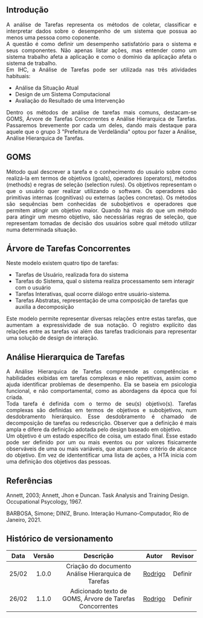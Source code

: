 ## Introdução

<p align="justify">
A análise de Tarefas representa os métodos de coletar, classificar e interpretar dados sobre o desempenho de um
sistema que possua ao menos uma pessoa como coponente.<br>
A questão é como definir um desempenho satisfatório para o sistema e seus componentes. Não apenas listar ações,
mas entender como um sistema trabalho afeta a aplicação e como o domínio da aplicação afeta o sistema de trabalho.<br>
Em IHC, a Análise de Tarefas pode ser utilizada nas três atividades habituais:
</p>

- Análise da Situação Atual
- Design de um Sistema Computacional
- Avaliação do Resultado de uma Intervenção

<p align="justify">
Dentro os métodos de análise de tarefas mais comuns, destacam-se GOMS, Árvore de Tarefas Concorrentes e Análise
Hierarquica de Tarefas. Passaremos brevemente por cada um deles, dando mais destaque para aquele que o grupo 3
"Prefeitura de Verdelândia" optou por fazer a Análise, Análise Hierarquica de Tarefas.
</p>

## GOMS

<p align="justify">
Método qual descrever a tarefa e o conhecimento do usuário sobre como realizá-la em termos de objetivos (goals),
operadores (operators), métodos (methods) e regras de seleção (selection rules). Os objetivos representam o que
o usuário quer realizar utilizando o software. Os operadores são primitivas internas (cognitivas) ou externas
(ações concretas). Os métodos são sequências bem conhecidas de subobjetivos e operadores que permitem atingir um
objetivo maior. Quando há mais do que um método para atingir um mesmo objetivo, são necessárias regras de
seleção, que representam tomadas de decisão dos usuários sobre qual método utilizar numa determinada situação.
</p>

## Árvore de Tarefas Concorrentes

<p align="justify">
Neste modelo existem quatro tipo de tarefas:
</p>

- Tarefas de Usuário, realizada fora do sistema
- Tarefas do Sistema, qual o sistema realiza processamento sem interagir com o usuário
- Tarefas Interativas, qual ocorre diálogo entre usuário-sistema.
- Tarefas Abstratas, representação de uma composição de tarefas que auxilia a decomposição

<p align="justify">
Este modelo permite representar diversas relações entre estas tarefas, que aumentam a expressividade de sua notação.
O registro explícito das relações entre as tarefas vai além das tarefas tradicionais para representar uma solução
de design de interação.
</p>


## Análise Hierarquica de Tarefas

<p align="justify">
A Análise Hierarquica de Tarefas compreende as competências e habilidades exibidas em tarefas complexas e não
repetitivas, assim como ajuda identificar problemas de desempenho. Ela se baseia em psicologia funcional, e não
comportamental, como as abordagens da época que foi criada.<br>
Toda tarefa é definida com o termo de seu(s) objetivo(s). Tarefas complexas são definidas em termos de objetivos
e subobjetivos, num desdobramento hierárquico. Esse desdobramento é chamado de decomposição de tarefas ou
redescrição. Observer que a definição é mais ampla e difere da definição adotada pelo design baseado em objetivo.<br>
Um objetivo é um estado específico de coisa, um estado final. Esse estado pode ser definido por um ou mais eventos
ou por valores fisicamente observáveis de uma ou mais variáveis, que atuam como critério de alcance do objetivo.
Em vez de idententificar uma lista de ações, a HTA inicia com uma definição dos objetivos das pessoas.
</p>

## Referências

Annett, 2003; Annett, Jhon e Duncan. Task Analysis and Training Design. Occupational Psycology, 1967.

BARBOSA, Simone; DINIZ, Bruno. Interação Humano-Computador, Rio de Janeiro, 2021.

## Histórico de versionamento
 
| Data  | Versão | Descrição | Autor | Revisor |
| :--:  | :----: | :-------: | :---: | :-----: |
| 25/02 | 1.0.0  | Criação do documento Análise Hierarquica de Tarefas | [Rodrigo](https://github.com/Rocsantos) | Definir
| 26/02 | 1.1.0  | Adicionado texto de GOMS, Árvore de Tarefas Concorrentes | [Rodrigo](https://github.com/Rocsantos) | Definir
